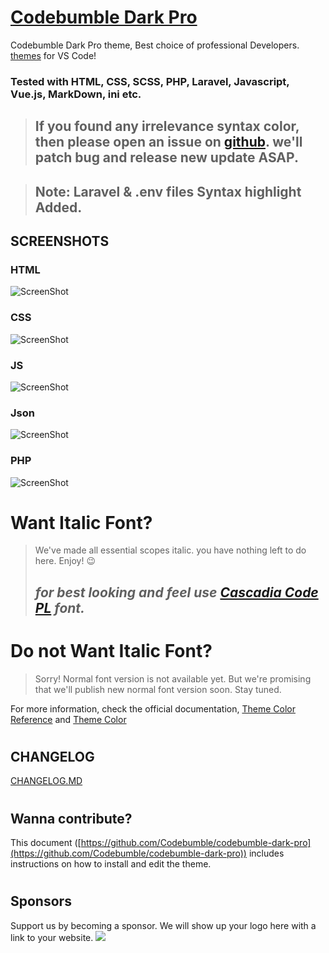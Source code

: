 # [Codebumble Dark Pro](https://marketplace.visualstudio.com/items?itemName=Codebumble.codebumble-dark-pro)

Codebumble Dark Pro theme, Best choice of professional Developers. [themes](https://marketplace.visualstudio.com/search?target=VSCode&category=Themes&sortBy=Installs) for VS Code!

### Tested with HTML, CSS, SCSS, PHP, Laravel, Javascript, Vue.js, MarkDown, ini etc.

> ## If you found any irrelevance syntax color, then please open an issue on [github](https://github.com/Codebumble/codebumble-dark-pro/issues). we'll patch bug and release new update ASAP.

> ## Note: Laravel & .env files Syntax highlight Added.

## SCREENSHOTS

### HTML

![ScreenShot](https://i.imgur.com/YPLf9Xi.png)

### CSS

![ScreenShot](https://i.imgur.com/0oCpHjn.png)

### JS

![ScreenShot](https://i.imgur.com/JJAGFcs.png)

### Json

![ScreenShot](https://i.imgur.com/eLoHLtG.png)

### PHP

![ScreenShot](https://i.imgur.com/TBZs2go.png)

# Want Italic Font?

> We've made all essential scopes italic. you have nothing left to do here. Enjoy! 😉
>
> ## _for best looking and feel use [Cascadia Code PL](https://github.com/microsoft/cascadia-code) font._

# Do not Want Italic Font?

> Sorry! Normal font version is not available yet. But we're promising that we'll publish new normal font version soon. Stay tuned.

For more information, check the official documentation,
[Theme Color Reference](https://code.visualstudio.com/docs/getstarted/theme-color-reference) and
[Theme Color](https://code.visualstudio.com/docs/getstarted/themes)

#

## CHANGELOG

[CHANGELOG.MD](https://github.com/codebumble/codebumble-dark-pro/blob/master/CHANGELOG.md)

#

## Wanna contribute?

This document
([https://github.com/Codebumble/codebumble-dark-pro](https://github.com/Codebumble/codebumble-dark-pro))
includes instructions on how to install and edit the theme.

#

## Sponsors

Support us by becoming a sponsor. We will show up your logo here with a link to your website.
<a href="https://opencollective.com/codebumble#sponsor" target="_blank">
<img src="https://opencollective.com/codebumble/sponsor.svg?width=890">
</a>
